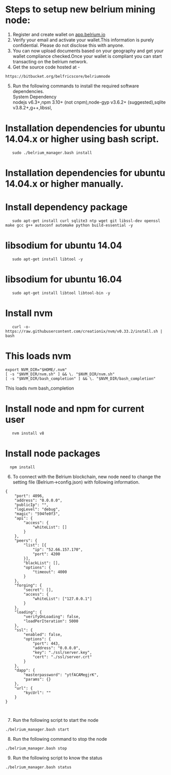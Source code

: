 <h1><a id="Steps_to_setup_new_belrium_mining_node_0"></a>Steps to setup new belrium mining node:</h1>
<ol>
<li>Register and create wallet on <a href="http://app.belrium.io">app.belrium.io</a></li>
<li>Verify your email and activate your wallet.This information is purely confidential. Please do not disclose this with anyone.</li>
<li>You can now upload documents based on your geography and get your wallet compliance checked.Once your wallet is compliant you can start transacting on the belrium network.</li>
<li>Get the source code hosted at -</li>
</ol>
<pre><code>https://bitbucket.org/belfricscore/belriumnode
</code></pre>
<ol start="5">
<li>Run the following commands to install the required software dependencies.<br>
System Dependency<br>
nodejs v6.3+,npm 3.10+ (not cnpm),node-gyp v3.6.2+ (suggested),sqlite v3.8.2+,g++,libssl,</li>
</ol>
<h1><a id="Installation_dependencies_for_ubuntu_1404x_or_higher_using_bash_script_12"></a>Installation dependencies for ubuntu 14.04.x or higher using bash script.</h1>
<pre><code>   sudo ./belrium_manager.bash install
</code></pre>
<h1><a id="Installation_dependencies_for_ubuntu_1404x_or_higher_manually_16"></a>Installation dependencies for ubuntu 14.04.x or higher manually.</h1>
<h1><a id="Install_dependency_package_18"></a>Install dependency package</h1>
<pre><code>   sudo apt-get install curl sqlite3 ntp wget git libssl-dev openssl make gcc g++ autoconf automake python build-essential -y
</code></pre>
<h1><a id="libsodium_for_ubuntu_1404_22"></a>libsodium for ubuntu 14.04</h1>
<pre><code>   sudo apt-get install libtool -y
</code></pre>
<h1><a id="libsodium_for_ubuntu_1604_26"></a>libsodium for ubuntu 16.04</h1>
<pre><code>   sudo apt-get install libtool libtool-bin -y
</code></pre>
<h1><a id="Install_nvm_30"></a>Install nvm</h1>
<pre><code>   curl -o- https://raw.githubusercontent.com/creationix/nvm/v0.33.2/install.sh | bash
</code></pre>
<h1><a id="This_loads_nvm_34"></a>This loads nvm</h1>
<pre><code>export NVM_DIR=&quot;$HOME/.nvm&quot;
[ -s &quot;$NVM_DIR/nvm.sh&quot; ] &amp;&amp; \. &quot;$NVM_DIR/nvm.sh&quot; 
[ -s &quot;$NVM_DIR/bash_completion&quot; ] &amp;&amp; \. &quot;$NVM_DIR/bash_completion&quot; 
</code></pre>
<p>This loads nvm bash_completion</p>
<h1><a id="Install_node_and_npm_for_current_user_42"></a>Install node and npm for current user</h1>
<pre><code>   nvm install v8
</code></pre>
<h1><a id="Install_node_packages_46"></a>Install node packages</h1>
<pre><code>  npm install
</code></pre>
<ol start="6">
<li>To connect with the Belrium blockchain, new node need to change the setting file (Belrium-&gt;config.json) with following information.</li>
</ol>
<pre><code>{
    &quot;port&quot;: 4096,
    &quot;address&quot;: &quot;0.0.0.0&quot;,
    &quot;publicIp&quot;: &quot;&quot;,
    &quot;logLevel&quot;: &quot;debug&quot;,
    &quot;magic&quot;: &quot;594fe0f3&quot;,
    &quot;api&quot;: {
        &quot;access&quot;: {
            &quot;whiteList&quot;: []
        }
    },
    &quot;peers&quot;: {
        &quot;list&quot;: [{
            &quot;ip&quot;: &quot;52.66.157.170&quot;,
            &quot;port&quot;: 4200
        }],
        &quot;blackList&quot;: [],
        &quot;options&quot;: {
            &quot;timeout&quot;: 4000
        }
    },
    &quot;forging&quot;: {
        &quot;secret&quot;: [],
        &quot;access&quot;: {
            &quot;whiteList&quot;: [&quot;127.0.0.1&quot;]
        }
    },
    &quot;loading&quot;: {
        &quot;verifyOnLoading&quot;: false,
        &quot;loadPerIteration&quot;: 5000
    },
    &quot;ssl&quot;: {
        &quot;enabled&quot;: false,
        &quot;options&quot;: {
            &quot;port&quot;: 443,
            &quot;address&quot;: &quot;0.0.0.0&quot;,
            &quot;key&quot;: &quot;./ssl/server.key&quot;,
            &quot;cert&quot;: &quot;./ssl/server.crt&quot;
        }
    },
    &quot;dapp&quot;: {
        &quot;masterpassword&quot;: &quot;ytfACAMegjrK&quot;,
        &quot;params&quot;: {}
    },
    &quot;url&quot;: {
        &quot;kycUrl&quot;: &quot;&quot;
    }
}

</code></pre>
<ol start="7">
<li>Run the following script to start the node</li>
</ol>
<pre><code>./belrium_manager.bash start
</code></pre>
<ol start="8">
<li>Run the following command to stop the node</li>
</ol>
<pre><code>./belrium_manager.bash stop
</code></pre>
<ol start="9">
<li>Run the following script to know the status</li>
</ol>
<pre><code>./belrium_manager.bash status
</code></pre>
